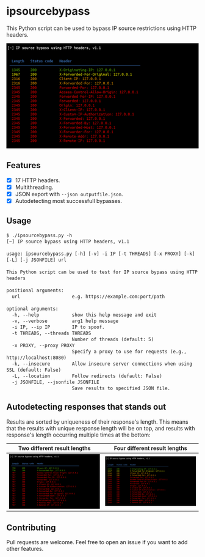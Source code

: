 # ipsourcebypass

This Python script can be used to bypass IP source restrictions using HTTP headers.

![](./.github/four_results.png)

## Features

 - [x] 17 HTTP headers.
 - [x] Multithreading.
 - [x] JSON export with `--json outputfile.json`.
 - [x] Autodetecting most successfull bypasses.

## Usage

```
$ ./ipsourcebypass.py -h
[~] IP source bypass using HTTP headers, v1.1

usage: ipsourcebypass.py [-h] [-v] -i IP [-t THREADS] [-x PROXY] [-k] [-L] [-j JSONFILE] url

This Python script can be used to test for IP source bypass using HTTP headers

positional arguments:
  url                   e.g. https://example.com:port/path

optional arguments:
  -h, --help            show this help message and exit
  -v, --verbose         arg1 help message
  -i IP, --ip IP        IP to spoof.
  -t THREADS, --threads THREADS
                        Number of threads (default: 5)
  -x PROXY, --proxy PROXY
                        Specify a proxy to use for requests (e.g., http://localhost:8080)
  -k, --insecure        Allow insecure server connections when using SSL (default: False)
  -L, --location        Follow redirects (default: False)
  -j JSONFILE, --jsonfile JSONFILE
                        Save results to specified JSON file.
```

## Autodetecting responses that stands out

Results are sorted by uniqueness of their response's length. This means that the results with unique response length will be on top, and results with response's length occurring multiple times at the bottom: 

| Two different result lengths | Four different result lengths  |
|------------------------------|--------------------------------|
| ![](./.github/two_results.png) | ![](./.github/four_results.png) |


## Contributing

Pull requests are welcome. Feel free to open an issue if you want to add other features.
